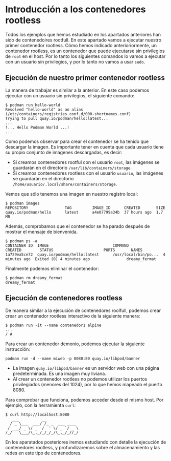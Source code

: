# Introducción a los contenedores rootless

Todos los ejemplos que hemos estudiado en los apartados anteriores han sido de contenedoires rootfull. En este apartado vamos a ejecutar nuestro primer contenedor rootless. Cómo hemos indicado anterioriormente, un contenedor rootless, es un contenedor que puede ejecutarse sin privilegios de `root` en el host. Por lo tanto los siguientes comandos lo vamos a ejecutar con un usuario sin privilegios, y por lo tanto no vamos a usar `sudo`.

## Ejecución de nuestro primer contenedor rootless

La manera de trabajar es similar a la anterior. En este caso podemos ejecutar con un usuario sin privilegios, el siguiente comando:

```
$ podman run hello-world
Resolved "hello-world" as an alias (/etc/containers/registries.conf.d/000-shortnames.conf)
Trying to pull quay.io/podman/hello:latest...
...
!... Hello Podman World ...!
...
```

Como podemos observar para crear el contenedor se ha tenido que descargar la imagen. Es importante tener en cuenta que cada usuario tiene su propio conjunto de imágenes descargadas, es decir:

* Si creamos contenedores rootful con el usuario `root`, las imágenes se guardarán en el directorio `/var/lib/containers/storage`.
* Si creamos contenedores rootless con el usuario `usuario`, las imágenes se guardarán en el directorio `/home/usuario/.local/share/containers/storage`.

Vemos que sólo tenemos una imagen en nuestro registro local:

```
$ podman images
REPOSITORY                TAG         IMAGE ID      CREATED       SIZE
quay.io/podman/hello      latest      a4e07799a34b  37 hours ago  1.7 MB
```

Además, comprobamos que el contenedor se ha parado después de mostrar el mensaje de bienvenida.

```
$ podman ps -a
CONTAINER ID  IMAGE                            COMMAND               CREATED        STATUS                      PORTS       NAMES
1a729ea5ce72  quay.io/podman/hello:latest      /usr/local/bin/po...  4 minutes ago  Exited (0) 4 minutes ago                dreamy_fermat
```

Finalmente podemos eliminar el contenedor:

```
$ podman rm dreamy_fermat
dreamy_fermat
```

## Ejecución de contenedores rootless

De manera similar a la ejecución de contenedores roolfull, podemos crear crear un contenedor rootless interactivo de la siguiente manera:

```
$ podman run -it --name contenedor1 alpine
...
/ #
```

Para crear un contenedor demonio, podemos ejecutar la siguiente instrucción:

```
podman run -d --name miweb -p 8080:80 quay.io/libpod/banner
```

* La imagen `quay.io/libpod/banner` es un servidor web con una página predeterminada. Es una imagen muy liviana.
* Al crear un contenedor rootless no podemos utilizar los puertos privilegiados (menores del 1024), por lo que hemos mapeado el puerto 8080.

Para comprobar que funciona, podemos acceder desde el mismo host. Por ejemplo, con la herramienta `curl`:

```
$ curl http://localhost:8080
   ___          __              
  / _ \___  ___/ /_ _  ___ ____ 
 / ___/ _ \/ _  /  ' \/ _ `/ _ \
/_/   \___/\_,_/_/_/_/\_,_/_//_/

```

En los aparatados posteriores iremos estudiando con detalle la ejecución de contenedores rootless, y profundizaremos sobre el almacenamiento y las redes en este tipo de contenedores.